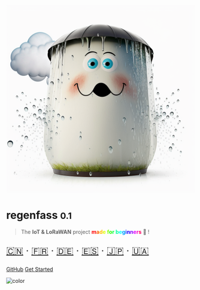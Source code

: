 <!-- _coverpage.md -->

![logo](_media/barrel.png ':size=400')

# regenfass <small>0.1</small>

> The **IoT & LoRaWAN** project **<span style="color:#FF0000">m</span><span style="color:#FF6000">a</span><span style="color:#FFBF00">d</span><span style="color:#DFFF00">e</span> <span style="color:#80FF00">f</span><span style="color:#20FF00">o</span><span style="color:#00FF40">r</span> <span style="color:#00FF9F">b</span><span style="color:#00FFFF">e</span><span style="color:#009FFF">g</span><span style="color:#0040FF">i</span><span style="color:#2000FF">n</span><span style="color:#7F00FF">n</span><span style="color:#DF00FF">e</span><span style="color:#FF00BF">r</span><span style="color:#FF0060">s</span>** 🦄 !

<div style="font-size: 1.6rem">

[🇨🇳](README.zh-CN.md) ‧
[🇫🇷](README.fr.md) ‧
[🇩🇪](README.de.md) ‧
[🇪🇸](README.es.md) ‧
[🇯🇵](README.ja.md) ‧
[🇺🇦](README.uk.md)

</div>

[GitHub](https://github.com/ttnleipzig/regenfass)
[Get Started](#regenfass)

<!-- background color -->

![color](#fcfbfb)
